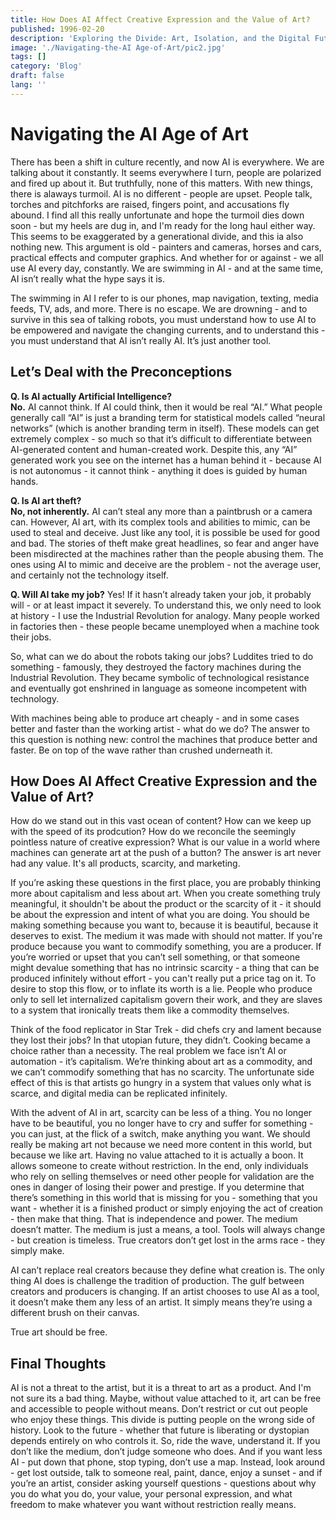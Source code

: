 ```yaml
---
title: How Does AI Affect Creative Expression and the Value of Art?
published: 1996-02-20
description: 'Exploring the Divide: Art, Isolation, and the Digital Future'
image: './Navigating-the-AI Age-of-Art/pic2.jpg'
tags: []
category: 'Blog'
draft: false
lang: ''
---
```


# Navigating the AI Age of Art

There has been a shift in culture recently, and now AI is everywhere. We are talking about it constantly. It seems everywhere I turn, people are polarized and fired up about it. But truthfully, none of this matters. With new things, there is alaways turmoil. AI is no different - people are upset. People talk, torches and pitchforks are raised, fingers point, and accusations fly abound. I find all this really unfortunate and hope the turmoil dies down soon - but my heels are dug in, and I'm ready for the long haul either way. This seems to be exaggerated by a generational divide, and this ia also nothing new. This argument is old - painters and cameras, horses and cars, practical effects and computer graphics. And whether for or against - we all use AI every day, constantly. We are swimming in AI - and at the same time, AI isn’t really what the hype says it is.

The swimming in AI I refer to is our phones, map navigation, texting, media feeds, TV, ads, and more. There is no escape. We are drowning - and to survive in this sea of talking robots, you must understand how to use AI to be empowered and navigate the changing currents, and to understand this - you must understand that AI isn’t really AI. It’s just another tool.

## Let’s Deal with the Preconceptions

**Q. Is AI actually Artificial Intelligence?**  
**No.** AI cannot think. If AI could think, then it would be real “AI.” What people generally call “AI” is just a branding term for statistical models called “neural networks” (which is another branding term in itself). These models can get extremely complex - so much so that it’s difficult to differentiate between AI-generated content and human-created work. Despite this, any “AI” generated work you see on the internet has a human behind it - because AI is not autonomus - it cannot think - anything it does is guided by human hands.

**Q. Is AI art theft?**  
**No, not inherently.** AI can’t steal any more than a paintbrush or a camera can. However, AI art, with its complex tools and abilities to mimic, can be used to steal and deceive. Just like any tool, it is possible be used for good and bad. The stories of theft make great headlines, so fear and anger have been misdirected at the machines rather than the people abusing them. The ones using AI to mimic and deceive are the problem - not the average user, and certainly not the technology itself.

**Q. Will AI take my job?** 
Yes! If it hasn’t already taken your job, it probably will - or at least impact it severely. To understand this, we only need to look at history - I use the Industrial Revolution for analogy. Many people worked in factories then - these people became unemployed when a machine took their jobs.

So, what can we do about the robots taking our jobs? Luddites tried to do something - famously, they destroyed the factory machines during the Industrial Revolution. They became symbolic of technological resistance and eventually got enshrined in language as someone incompetent with technology.

With machines being able to produce art cheaply - and in some cases better and faster than the working artist - what do we do? The answer to this question is nothing new: control the machines that produce better and faster. Be on top of the wave rather than crushed underneath it.

## How Does AI Affect Creative Expression and the Value of Art?

How do we stand out in this vast ocean of content? How can we keep up with the speed of its prodcution? How do we reconcile the seemingly pointless nature of creative expression? What is our value in a world where machines can generate art at the push of a button? The answer is art never had any value. It's all products, scarcity, and marketing.

If you’re asking these questions in the first place, you are probably thinking more about capitalism and less about art. When you create something truly meaningful, it shouldn't be about the product or the scarcity of it - it should be about the expression and intent of what you are doing. You should be making something because you want to, because it is beautiful, because it deserves to exist. The medium it was made with should not matter. If you're produce because you want to commodify something, you are a producer. If you’re worried or upset that you can’t sell something, or that someone might devalue something that has no intrinsic scarcity - a thing that can be produced infinitely without effort - you can't really put a price tag on it. To desire to stop this flow, or to inflate its worth is a lie. People who produce only to sell let internalized capitalism govern their work, and they are slaves to a system that ironically treats them like a commodity themselves.

Think of the food replicator in Star Trek - did chefs cry and lament because they lost their jobs? In that utopian future, they didn’t. Cooking became a choice rather than a necessity. The real problem we face isn’t AI or automation - it’s capitalism. We’re thinking about art as a commodity, and we can’t commodify something that has no scarcity. The unfortunate side effect of this is that artists go hungry in a system that values only what is scarce, and digital media can be replicated infinitely.

With the advent of AI in art, scarcity can be less of a thing. You no longer have to be beautiful, you no longer have to cry and suffer for something - you can just, at the flick of a switch, make anything you want. We should really be making art not because we need more content in this world, but because we like art. Having no value attached to it is actually a boon. It allows someone to create without restriction. In the end, only individuals who rely on selling themselves or need other people for validation are the ones in danger of losing their power and prestige. If you determine that there’s something in this world that is missing for you - something that you want - whether it is a finished product or simply enjoying the act of creation - then make that thing. That is independence and power. The medium doesn’t matter. The medium is just a means, a tool. Tools will always change - but creation is timeless. True creators don’t get lost in the arms race - they simply make.

AI can’t replace real creators because they define what creation is. The only thing AI does is challenge the tradition of production. The gulf between creators and producers is changing. If an artist chooses to use AI as a tool, it doesn’t make them any less of an artist. It simply means they’re using a different brush on their canvas.

True art should be free.

## Final Thoughts

AI is not a threat to the artist, but it is a threat to art as a product. And I'm not sure its a bad thing. Maybe, without value attached to it, art can be free and accessible to people without means. Don’t restrict or cut out people who enjoy these things. This divide is putting people on the wrong side of history. Look to the future - whether that future is liberating or dystopian depends entirely on who controls it. So, ride the wave, understand it. If you don’t like the medium, don’t judge someone who does. And if you want less AI - put down that phone, stop typing, don’t use a map. Instead, look around - get lost outside, talk to someone real, paint, dance, enjoy a sunset - and if you’re an artist, consider asking yourself questions - questions about why you do what you do, your value, your personal expression, and what freedom to make whatever you want without restriction really means.
